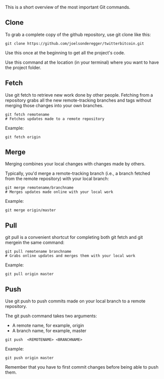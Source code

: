 This is a short overview of the most important Git commands.

## Clone

To grab a complete copy of the github repository, use git clone like this:

```
git clone https://github.com/joelsonderegger/twitterbitcoin.git
```

Use this once at the beginning to get all the project's code.

Use this command at the location (in your terminal) where you want to have the project folder.


## Fetch

Use git fetch to retrieve new work done by other people. Fetching from a repository grabs all the new remote-tracking branches and tags without merging those changes into your own branches.

``` 
git fetch remotename
# Fetches updates made to a remote repository
```

Example:
```
git fetch origin
```

## Merge

Merging combines your local changes with changes made by others.

Typically, you'd merge a remote-tracking branch (i.e., a branch fetched from the remote repository) with your local branch:

```
git merge remotename/branchname
# Merges updates made online with your local work
```

Example:
```
git merge origin/master
```

## Pull
git pull is a convenient shortcut for completing both git fetch and git mergein the same command:

```
git pull remotename branchname
# Grabs online updates and merges them with your local work
```

Example:
```
git pull origin master 
```

## Push
Use git push to push commits made on your local branch to a remote repository.

The git push command takes two arguments:

- A remote name, for example, origin
- A branch name, for example, master

```
git push  <REMOTENAME> <BRANCHNAME> 
```

Example:
```
git push origin master 
```

Remember that you have to first commit changes before being able to push them.



